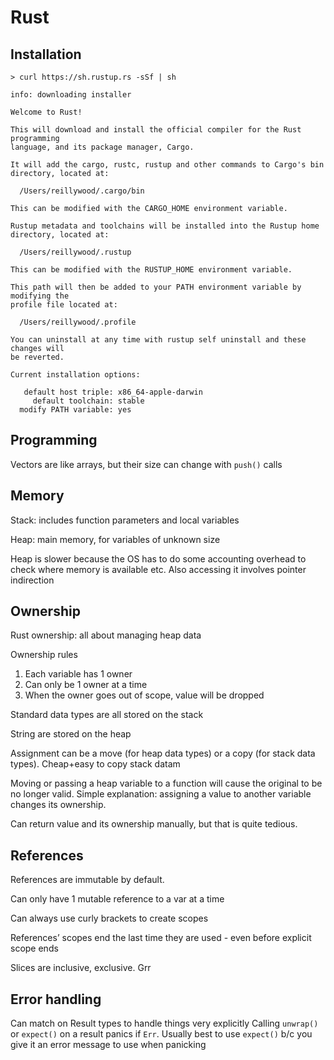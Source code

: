 # Rust

## Installation

```
> curl https://sh.rustup.rs -sSf | sh

info: downloading installer

Welcome to Rust!

This will download and install the official compiler for the Rust programming 
language, and its package manager, Cargo.

It will add the cargo, rustc, rustup and other commands to Cargo's bin 
directory, located at:

  /Users/reillywood/.cargo/bin

This can be modified with the CARGO_HOME environment variable.

Rustup metadata and toolchains will be installed into the Rustup home 
directory, located at:

  /Users/reillywood/.rustup

This can be modified with the RUSTUP_HOME environment variable.

This path will then be added to your PATH environment variable by modifying the
profile file located at:

  /Users/reillywood/.profile

You can uninstall at any time with rustup self uninstall and these changes will
be reverted.

Current installation options:

   default host triple: x86_64-apple-darwin
     default toolchain: stable
  modify PATH variable: yes
```

## Programming

Vectors are like arrays, but their size can change with `push()` calls

## Memory

Stack: includes function parameters and local variables

Heap: main memory, for variables of unknown size

Heap is slower because the OS has to do some accounting overhead to check where memory is available etc. Also accessing it involves pointer indirection

## Ownership

Rust ownership: all about managing heap data

Ownership rules
1. Each variable has 1 owner
2. Can only be 1 owner at a time
3. When the owner goes out of scope, value will be dropped

Standard data types are all stored on the stack

String are stored on the heap

Assignment can be a move (for heap data types) or a copy (for stack data types). Cheap+easy to copy stack datam

Moving or passing a heap variable to a function will cause the original to be no longer valid. Simple explanation: assigning a value to another variable changes its ownership.

Can return value and its ownership manually, but that is quite tedious.

## References

References are immutable by default.

Can only have 1 mutable reference to a var at a time

Can always use curly brackets to create scopes 

References’ scopes end the last time they are used - even before explicit scope ends

Slices are inclusive, exclusive. Grr

## Error handling

Can match on Result types to handle things very explicitly
Calling `unwrap()` or `expect()` on a result panics if `Err`. Usually best to  use `expect()` b/c you give it an error message to use when panicking
